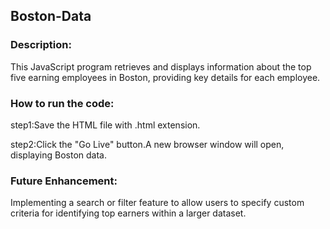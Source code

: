 ## Boston-Data

### Description:

This JavaScript program retrieves and displays information about the top five earning employees in Boston,
providing key details for each employee.

### How to run the code:

step1:Save the HTML file with .html extension.

step2:Click the "Go Live" button.A new browser window will open, displaying Boston data.

### Future Enhancement:

Implementing a search or filter feature to allow users to specify custom criteria for identifying top earners
within a larger dataset.
